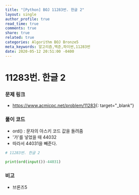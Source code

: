 ```yaml
---
title: "[Python] BOJ 11283번. 한글 2"
layout: single
author_profile: true
read_time: true
comments: true
share: true
related: true
categories: Algorithm BOJ Bronze5
meta_keywords: 알고리즘,백준,파이썬,11283번
date: 2020-05-12 20:51:00 -0400
---
```


# 11283번. 한글 2

### 문제 링크

- <https://www.acmicpc.net/problem/11283>{: target="\_blank"}

### 풀이 코드

- ord() : 문자의 아스키 코드 값을 돌려줌
- '가'를 넣었을 때 44032
- 따라서 44031을 빼준다.

```python
# 11283번. 한글 2

print(ord(input())-44031)
```

### 비고

- 브론즈5
